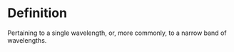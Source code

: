 # Definition

Pertaining to a single wavelength, or, more commonly, to a narrow band
of wavelengths.
